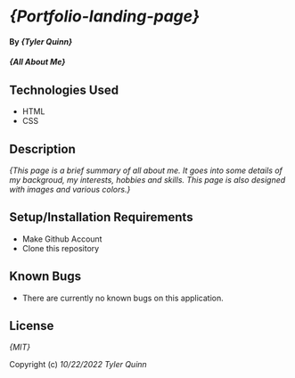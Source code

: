 # _{Portfolio-landing-page}_

#### By _**{Tyler Quinn}**_

#### _{All About Me}_

## Technologies Used

* HTML
* CSS

## Description

_{This page is a brief summary of all about me. It goes into some details of my backgroud, my interests, hobbies and skills. This page is also designed with images and various colors.}_

## Setup/Installation Requirements

* Make Github Account
* Clone this repository


## Known Bugs

* There are currently no known bugs on this application.

## License

_{MIT}_

Copyright (c) _10/22/2022_ _Tyler Quinn_
